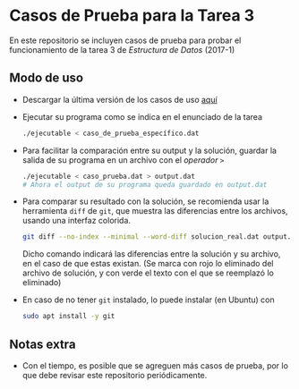 # Casos de Prueba para la Tarea 3

En este repositorio se incluyen casos de prueba para probar el funcionamiento
de la tarea 3 de _Estructura de Datos_ (2017-1)

## Modo de uso
- Descargar la última versión de los casos de uso [aquí][latest]

- Ejecutar su programa como se indica en el enunciado de la tarea
  ```bash
  ./ejecutable < caso_de_prueba_específico.dat
  ```

- Para facilitar la comparación entre su output y la solución, guardar la salida
  de su programa en un archivo con el _operador_ `>`
  ```bash
  ./ejecutable < caso_prueba.dat > output.dat
  # Ahora el output de su programa queda guardado en output.dat
  ```

- Para comparar su resultado con la solución, se recomienda usar la herramienta
  `diff` de `git`, que muestra las diferencias entre los archivos, usando una
  interfaz colorida.
  ```bash
  git diff --no-index --minimal --word-diff solucion_real.dat output.dat
  ```
  Dicho comando indicará las diferencias entre la solución y su archivo, en
  el caso de que estas existan. (Se marca con rojo lo eliminado del archivo
  de solución, y con verde el texto con el que se reemplazó lo eliminado)

- En caso de no tener `git` instalado, lo puede instalar (en Ubuntu) con
  ```bash
  sudo apt install -y git
  ```

## Notas extra
- Con el tiempo, es posible que se agreguen más casos de prueba, por lo que debe
  revisar este repositorio periódicamente.

[latest]: https://github.com/mweitzman/casos_edd_3/releases/latest
